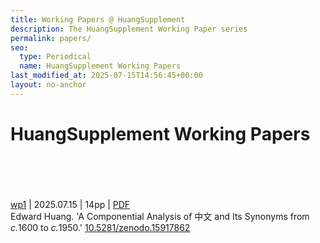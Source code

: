 ```yaml
---
title: Working Papers @ HuangSupplement
description: The HuangSupplement Working Paper series
permalink: papers/
seo:
  type: Periodical
  name: HuangSupplement Working Papers
last_modified_at: 2025-07-15T14:56:45+00:00
layout: no-anchor
---
```

# HuangSupplement Working Papers
&nbsp;  
&nbsp;  
&nbsp;  
&nbsp;  
<a id="wp1" href="https://t18d.github.io/HuangSupplement/papers/#wp1">wp1</a> | 2025.07.15 | 14pp |
[PDF](https://t18d.github.io/HuangSupplement/assets/pdf/wp1.pdf) \
Edward Huang. 'A Componential Analysis of 中文 and Its Synonyms from <em>c.</em>1600
to <em>c.</em>1950.' [10.5281/zenodo.15917862](https://doi.org/10.5281/zenodo.15917862)
